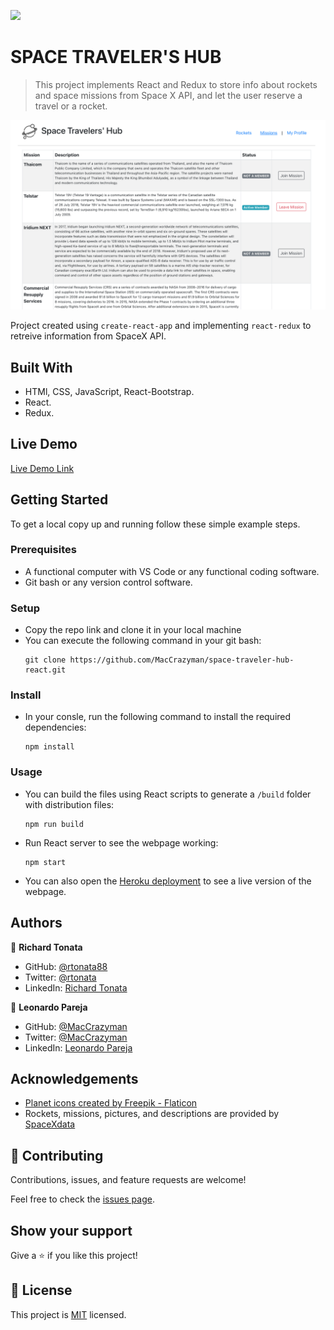 ![](https://img.shields.io/badge/Microverse-blueviolet)

# SPACE TRAVELER'S HUB

> This project implements React and Redux to store info about rockets and space missions from Space X API, and let the user reserve a travel or a rocket.

![screenshot](src/img/screenshot.png)

Project created using `create-react-app` and implementing `react-redux` to retreive information from SpaceX API.

## Built With

- HTMl, CSS, JavaScript, React-Bootstrap.
- React.
- Redux.

## Live Demo

[Live Demo Link](https://books-store-maccrazyman.herokuapp.com/)


## Getting Started

To get a local copy up and running follow these simple example steps.

### Prerequisites
* A functional computer with VS Code or any functional coding software.
* Git bash or any version control software.

### Setup
* Copy the repo link and clone it in your local machine
* You can execute the following command in your git bash:
    ```` 
    git clone https://github.com/MacCrazyman/space-traveler-hub-react.git
    ````

### Install
* In your consle, run the following command to install the required dependencies:
    ````
    npm install
    ````


### Usage
* You can build the files using React scripts to generate a `/build` folder with distribution files:
    ````
    npm run build
    ````
* Run React server to see the webpage working:
    ````
    npm start
    ````
* You can also open the [Heroku deployment](https://books-store-maccrazyman.herokuapp.com/) to see a live version of the webpage.



## Authors


👤 **Richard Tonata**

- GitHub: [@rtonata88](https://github.com/rtonata88)
- Twitter: [@rtonata](https://twitter.com/rtonata)
- LinkedIn: [Richard Tonata](https://www.linkedin.com/in/richard-chambula-49198425/)

👤 **Leonardo Pareja**

- GitHub: [@MacCrazyman](https://github.com/MacCrazyman)
- Twitter: [@MacCrazyman](https://twitter.com/MacCrazyman)
- LinkedIn: [Leonardo Pareja](https://www.linkedin.com/in/leonardo-pareja-pareja/)

## Acknowledgements

* <a href="https://www.flaticon.com/free-icons/planet" title="planet icons">Planet icons created by Freepik - Flaticon</a>
* Rockets, missions, pictures, and descriptions are provided by [SpaceXdata](https://docs.spacexdata.com/)

## 🤝 Contributing

Contributions, issues, and feature requests are welcome!

Feel free to check the [issues page](../../issues/).

## Show your support

Give a ⭐️ if you like this project!


## 📝 License

This project is [MIT](./LICENSE) licensed.
